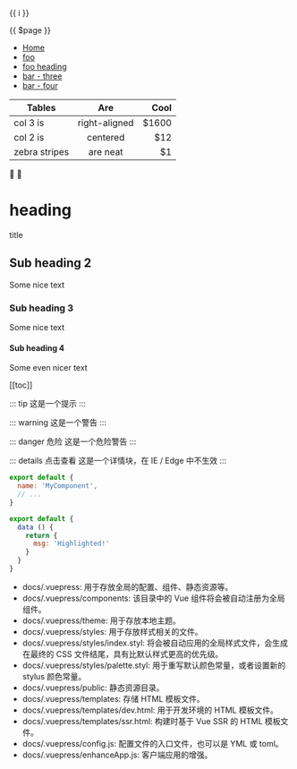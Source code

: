 <span v-for="i in 3">{{ i }} </span>

{{ $page }}

* [Home](/) <!-- 跳转到根部的 README.md -->
* [foo](/foo/) <!-- 跳转到 foo 文件夹的 index.html -->
* [foo heading](./foo/#heading) <!-- 跳转到 foo/index.html 的特定标题位置 -->
* [bar - three](./bar/three.md) <!-- 具体文件可以使用 .md 结尾（推荐） -->
* [bar - four](./bar/four.html) <!-- 也可以用 .html -->



| Tables        | Are           | Cool  |
| ------------- |:-------------:| -----:|
| col 3 is      | right-aligned | $1600 |
| col 2 is      | centered      |   $12 |
| zebra stripes | are neat      |    $1 |

:tada: :100:

# heading
title

## Sub heading 2
Some nice text

### Sub heading 3
Some nice text

#### Sub heading 4
Some even nicer text

[[toc]]

::: tip
这是一个提示
:::

::: warning
这是一个警告
:::

::: danger 危险
这是一个危险警告
:::

::: details 点击查看
这是一个详情块，在 IE / Edge 中不生效
:::

``` js
export default {
  name: 'MyComponent',
  // ...
}
```

``` js {4}
export default {
  data () {
    return {
      msg: 'Highlighted!'
    }
  }
}
```

* docs/.vuepress: 用于存放全局的配置、组件、静态资源等。
* docs/.vuepress/components: 该目录中的 Vue 组件将会被自动注册为全局组件。
* docs/.vuepress/theme: 用于存放本地主题。
* docs/.vuepress/styles: 用于存放样式相关的文件。
* docs/.vuepress/styles/index.styl: 将会被自动应用的全局样式文件，会生成在最终的 CSS 文件结尾，具有比默认样式更高的优先级。
* docs/.vuepress/styles/palette.styl: 用于重写默认颜色常量，或者设置新的 stylus 颜色常量。
* docs/.vuepress/public: 静态资源目录。
* docs/.vuepress/templates: 存储 HTML 模板文件。
* docs/.vuepress/templates/dev.html: 用于开发环境的 HTML 模板文件。
* docs/.vuepress/templates/ssr.html: 构建时基于 Vue SSR 的 HTML 模板文件。
* docs/.vuepress/config.js: 配置文件的入口文件，也可以是 YML 或 toml。
* docs/.vuepress/enhanceApp.js: 客户端应用的增强。
